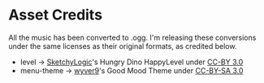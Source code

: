 # Asset Credits
All the music has been converted to .ogg. I'm releasing these conversions under the same licenses
as their original formats, as credited below.
* level -> [SketchyLogic](https://opengameart.org/content/hungry-dino-9-chiptune-tracks-10-sfx)'s Hungry Dino HappyLevel under [CC-BY 3.0](https://creativecommons.org/licenses/by/3.0/)
* menu-theme -> [wyver9](https://opengameart.org/content/good-mood-theme-8-bit)'s Good Mood Theme under [CC-BY-SA 3.0](https://creativecommons.org/licenses/by-sa/3.0/)